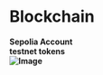 # Blockchain

<b> Sepolia Account </b> <br>
<b> testnet tokens <b> <br>
![Image](https://github.com/user-attachments/assets/63aa7b1a-cce7-4c42-9183-741cec9ee50f)

